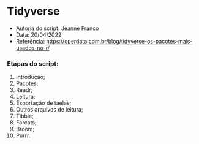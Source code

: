 # Tidyverse

- Autoria do script: Jeanne Franco
- Data: 20/04/2022
- Referência: https://operdata.com.br/blog/tidyverse-os-pacotes-mais-usados-no-r/

### Etapas do script:

1. Introdução;
2. Pacotes;
3. Readr;
4. Leitura;
5. Exportação de taelas;
6. Outros arquivos de leitura;
7. Tibble;
8. Forcats;
9. Broom;
10. Purrr.
